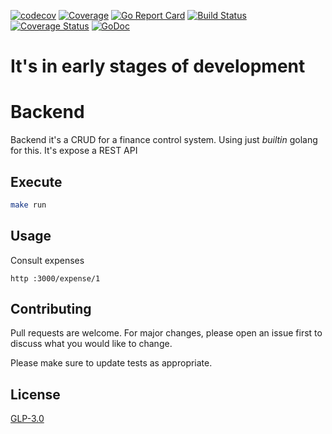 
[![codecov](https://codecov.io/gh/little-bird-finance/backend/branch/main/graph/badge.svg?token=73L7RYW4I8)](https://codecov.io/gh/little-bird-finance/backend)
[![Coverage](http://gocover.io/_badge/github.com/little-bird-finance/backend)](http://gocover.io/github.com/little-bird-finance/backend)
[![Go Report Card](https://goreportcard.com/badge/github.com/little-bird-finance/backend)](https://goreportcard.com/report/github.com/little-bird-finance/backend)
[![Build Status](https://travis-ci.com/little-bird-finance/backend.svg?branch=main)](https://travis-ci.com/little-bird-finance/backend)
[![Coverage Status](https://coveralls.io/repos/github/little-bird-finance/backend/badge.svg?branch=main)](https://coveralls.io/github/little-bird-finance/backend?branch=main)
[![GoDoc](https://godoc.org/github.com/little-bird-finance/backendgo-test?status.svg)](https://pkg.go.dev/github.com/little-bird-finance/backend?tab=doc)



# It's in early stages of development

# Backend

Backend it's a CRUD for a finance control system.
Using just _builtin_ golang for this. 
It's expose a REST API

## Execute

```bash
make run
```

## Usage

Consult expenses
```httpie
http :3000/expense/1
```

## Contributing
Pull requests are welcome. For major changes, please open an issue first to discuss what you would like to change.

Please make sure to update tests as appropriate.

## License
[GLP-3.0](https://choosealicense.com/licenses/gpl-3.0)
